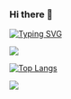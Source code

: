 ### Hi there 👋  

[![Typing SVG](https://readme-typing-svg.herokuapp.com?color=%2336BCF7&lines=I+am+studing+at+BSUIR+and+majoring+computer+science)](https://git.io/typing-svg)

![](https://github-profile-summary-cards.vercel.app/api/cards/profile-details?username=Elizabeth379&theme=dark)

[![Top Langs](https://github-readme-stats.vercel.app/api/top-langs/?username=Elizabeth379&layout=compact)](https://github.com/Elizabeth379/github-readme-stats)

![](https://github-profile-summary-cards.vercel.app/api/cards/stats?username=Elizabeth379&theme=dark)



<!--
**Elizabeth379/Elizabeth379** is a ✨ _special_ ✨ repository because its `README.md` (this file) appears on your GitHub profile.

Here are some ideas to get you started:

- 🔭 I’m currently working on ...
- 🌱 I’m currently learning ...
- 👯 I’m looking to collaborate on ...
- 🤔 I’m looking for help with ...
- 💬 Ask me about ...
- 📫 How to reach me: ...
- 😄 Pronouns: ...
- ⚡ Fun fact: ...
-->
